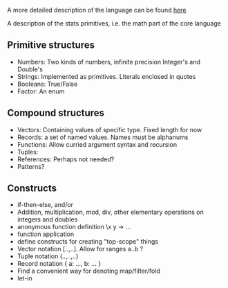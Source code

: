 A more detailed description of the language can be found [here](coreLanguage.md)

A description of the stats primitives, i.e. the math part of the core language

## Primitive structures

- Numbers: Two kinds of numbers, infinite precision Integer's and Double's
- Strings: Implemented as primitives. Literals enclosed in quotes
- Booleans: True/False
- Factor: An enum

## Compound structures

- Vectors: Containing values of specific type. Fixed length for now
- Records: a set of named values. Names must be alphanums
- Functions: Allow curried argument syntax and recursion
- Tuples: 
- References: Perhaps not needed?
- Patterns?

## Constructs

- if-then-else, and/or
- Addition, multiplication, mod, div, other elementary operations on integers and doubles
- anonymous function definition \x y -> ...
- function application
- define constructs for creating "top-scope" things
- Vector notation [..,..]. Allow for ranges a..b ?
- Tuple notation (..,..,..)
- Record notation { a: ..., b: ... }
- Find a convenient way for denoting map/filter/fold
- let-in

